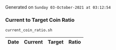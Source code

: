 Generated on `Sunday 03-October-2021 at 03:12:54`

### Current to Target Coin Ratio
`current_coin_ratio.sh`

Date|Current|Target|Ratio
---|---|---|---
